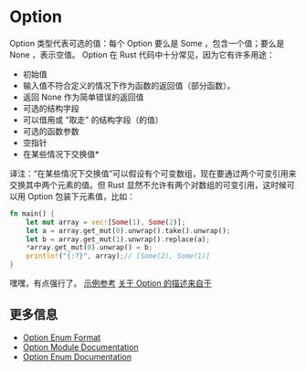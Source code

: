 # Option

Option 类型代表可选的值：每个 Option 要么是 Some ，包含一个值；要么是 None ，表示空值。
Option 在 Rust 代码中十分常见，因为它有许多用途：
- 初始值
- 输入值不符合定义的情况下作为函数的返回值（部分函数）。
- 返回 None 作为简单错误的返回值
- 可选的结构字段
- 可以借用或 "取走" 的结构字段（的值）
- 可选的函数参数
- 空指针
- 在某些情况下交换值*

译注：“在某些情况下交换值”可以假设有个可变数组，现在要通过两个可变引用来交换其中两个元素的值。但 Rust 显然不允许有两个对数组的可变引用，这时候可以用 Option 包装下元素值，比如：

``` rust
fn main() {
    let mut array = vec![Some(1), Some(2)];
    let a = array.get_mut(0).unwrap().take().unwrap();
    let b = array.get_mut(1).unwrap().replace(a);
    *array.get_mut(0).unwrap() = b;
    println!("{:?}", array);// [Some(2), Some(1)]
}
```

嘿嘿，有点强行了。
[示例参考](https://zulip-archive.rust-lang.org/stream/122651-general/topic/.60Option.60.20.22swapping.20things.20out.20of.20difficult.20situations.22.3F.html)
[关于 Option 的描述来自于](https://doc.rust-lang.org/std/option/)

## 更多信息

- [Option Enum Format](https://doc.rust-lang.org/stable/book/ch10-01-syntax.html#in-enum-definitions)
- [Option Module Documentation](https://doc.rust-lang.org/std/option/)
- [Option Enum Documentation](https://doc.rust-lang.org/std/option/enum.Option.html)
